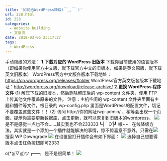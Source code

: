 ```yaml
---
title: '如何给WordPress降级(￣_,￣ )'
url: 228.html
id: 228
categories:
  - Website building
  - 文章页
date: 2018-03-05 23:17:27
tags:
  - WordPress
---
```


手动降级的方法： **1.下载对应的 WordPress 旧版本** 下载你目前使用的语言版本（即如果你使用官方中文版，就下载官方中文的旧版本，如果是英文原版，就下载英文旧版本） WordPress官方中文版各版本下载地址：https://cn.wordpress.org/releases/#older WordPress官方英文版各版本下载地址：http://wordpress.org/download/release-archive/ **2.更换 WordPress 程序文件** (1) 解压下载的旧版本，然后删除解压后的 wp-content 文件夹，使用 FTP 上传其他文件覆盖原来的文件。 注意：主机空间的 wp-content 文件夹里面有主题和插件等文件，根目录的 wp-config.php 里面是WordPress的配置文件，切记不要覆盖这些文件！！ (2) 访问 http://你的网址/wp-admin/ ，稍等会出现一个页面，提示你需要更新数据库，点击更新，就可以恢复到旧版本的wordpress。 ![](http://47.100.4.8/wp-content/uploads/2018/03/371122f3d7ca7bcb55c99a56b7096b63f624a83c-300x300.jpg)是不是感觉一点也不会……其实我也不会233333┗|｀O′|┛ 嗷~~   在线降级方法，其实就是一个添加一个插件就能解决的事情，惊不惊喜意不意外，只需在![](http://47.100.4.8/wp-content/uploads/2018/03/QQ图片20180305230719.png) 搜索 WP Downgrade ![](http://47.100.4.8/wp-content/uploads/2018/03/QQ图片20180305230707-300x121.png) 在设置里打开插件会有如下界面： ![](http://47.100.4.8/wp-content/uploads/2018/03/QQ图片20180305231530-300x98.png) 选择自己想要得版本点击红色按钮即可2333

o(*≧▽≦)ツ┏━┓  是不是很简单！ ![](http://47.100.4.8/wp-content/uploads/2018/03/09fa513d269759ee9acfdca1b1fb43166d22df39.gif)